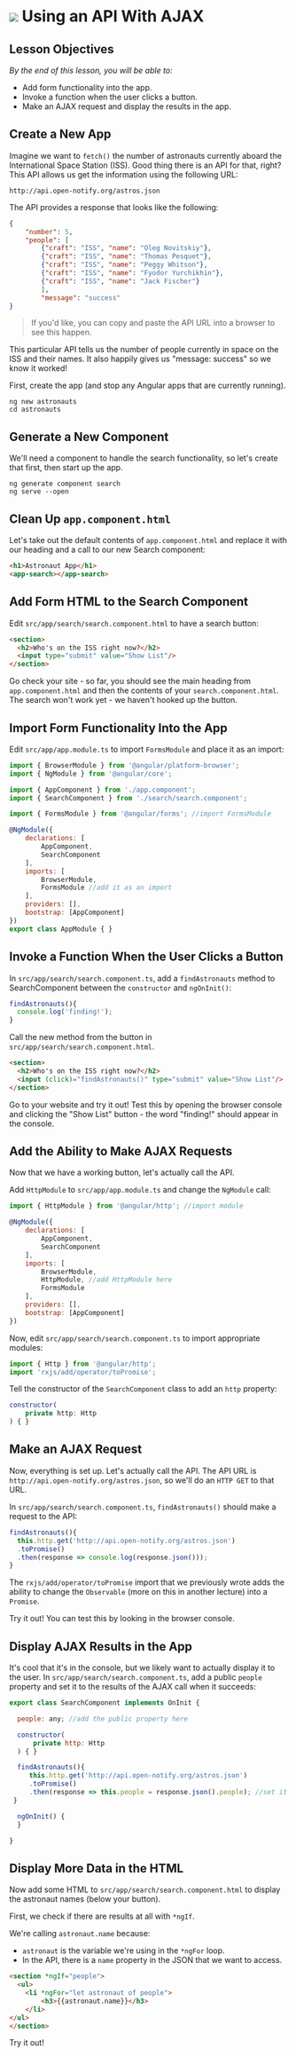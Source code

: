 # ![](https://ga-dash.s3.amazonaws.com/production/assets/logo-9f88ae6c9c3871690e33280fcf557f33.png) Using an API With AJAX

<!--WDI4 9:57 -->

## Lesson Objectives

*By the end of this lesson, you will be able to:*

- Add form functionality into the app.
- Invoke a function when the user clicks a button.
- Make an AJAX request and display the results in the app.

## Create a New App

Imagine we want to `fetch()` the number of astronauts currently aboard the International Space Station (ISS). Good thing there is an API for that, right? This API allows us get the information using the following URL:

```
http://api.open-notify.org/astros.json
```

The API provides a response that looks like the following:

```json
{
	"number": 5,
	"people": [
		{"craft": "ISS", "name": "Oleg Novitskiy"},
		{"craft": "ISS", "name": "Thomas Pesquet"},
		{"craft": "ISS", "name": "Peggy Whitson"},
		{"craft": "ISS", "name": "Fyodor Yurchikhin"},
		{"craft": "ISS", "name": "Jack Fischer"}
		],
		"message": "success"
}
```


> If you'd like, you can copy and paste the API URL into a browser to see this happen.

This particular API tells us the number of people currently in space on the ISS and their names. It also happily gives us "message: success" so we know it worked!

First, create the app (and stop any Angular apps that are currently running).

```
ng new astronauts
cd astronauts
```

## Generate a New Component
We'll need a component to handle the search functionality, so let's create that first, then start up the app.

```
ng generate component search
ng serve --open
```

## Clean Up `app.component.html`
Let's take out the default contents of `app.component.html` and replace it with our heading and a call to our new Search component:

```html
<h1>Astronaut App</h1>
<app-search></app-search>
```

## Add Form HTML to the Search Component

Edit `src/app/search/search.component.html` to have a search button:

```html
<section>
  <h2>Who's on the ISS right now?</h2>
  <input type="submit" value="Show List"/>
</section>
```

Go check your site - so far, you should see the main heading from `app.component.html` and then the contents of your `search.component.html`. The search won't work yet - we haven't hooked up the button.

## Import Form Functionality Into the App

Edit `src/app/app.module.ts` to import `FormsModule` and place it as an import:

```javascript
import { BrowserModule } from '@angular/platform-browser';
import { NgModule } from '@angular/core';

import { AppComponent } from './app.component';
import { SearchComponent } from './search/search.component';

import { FormsModule } from '@angular/forms'; //import FormsModule

@NgModule({
    declarations: [
        AppComponent,
        SearchComponent
    ],
    imports: [
        BrowserModule,
        FormsModule //add it as an import
    ],
    providers: [],
    bootstrap: [AppComponent]
})
export class AppModule { }
```

## Invoke a Function When the User Clicks a Button

In `src/app/search/search.component.ts`, add a `findAstronauts` method to SearchComponent between the `constructor` and `ngOnInit()`:

```javascript
findAstronauts(){
  console.log('finding!');
}
```

Call the new method from the button in `src/app/search/search.component.html`.

```html
<section>
  <h2>Who's on the ISS right now?</h2>
  <input (click)="findAstronauts()" type="submit" value="Show List"/>
</section>
```

Go to your website and try it out! Test this by opening the browser console and clicking the "Show List" button - the word "finding!" should appear in the console.

<!--WDI4 10:24 -->

## Add the Ability to Make AJAX Requests

Now that we have a working button, let's actually call the API.

Add `HttpModule` to `src/app/app.module.ts` and change the `NgModule` call:

```javascript
import { HttpModule } from '@angular/http'; //import module

@NgModule({
    declarations: [
        AppComponent,
        SearchComponent
    ],
    imports: [
        BrowserModule,
        HttpModule, //add HttpModule here
        FormsModule
    ],
    providers: [],
    bootstrap: [AppComponent]
})
```

Now, edit `src/app/search/search.component.ts` to import appropriate modules:

```javascript
import { Http } from '@angular/http';
import 'rxjs/add/operator/toPromise';
```

Tell the constructor of the `SearchComponent` class to add an `http` property:

```javascript
constructor(
    private http: Http
) { }
```

## Make an AJAX Request

Now, everything is set up. Let's actually call the API. The API URL is `http://api.open-notify.org/astros.json`, so we'll do an `HTTP GET` to that URL.

In `src/app/search/search.component.ts`, `findAstronauts()` should make a request to the API:

```javascript
findAstronauts(){
  this.http.get('http://api.open-notify.org/astros.json')
  .toPromise()
  .then(response => console.log(response.json()));
}
```

The `rxjs/add/operator/toPromise` import that we previously wrote adds the ability to change the `Observable` (more on this in another lecture) into a `Promise`.

Try it out! You can test this by looking in the browser console.

<!--10:35 WDI4 -->

## Display AJAX Results in the App

It's cool that it's in the console, but we likely want to actually display it to the user.  In `src/app/search/search.component.ts`, add a public `people` property and set it to the results of the AJAX call when it succeeds:

```javascript
export class SearchComponent implements OnInit {

  people: any; //add the public property here

  constructor(
      private http: Http
  ) { }

  findAstronauts(){
     this.http.get('http://api.open-notify.org/astros.json')
     .toPromise()
     .then(response => this.people = response.json().people); //set it here
 }

  ngOnInit() {
  }

}
```


## Display More Data in the HTML

Now add some HTML to `src/app/search/search.component.html` to display the astronaut names (below your button).

First, we check if there are results at all with `*ngIf`.

We're calling `astronaut.name` because:
- `astronaut` is the variable we're using in the `*ngFor` loop.
- In the API, there is a `name` property in the JSON that we want to access.


```html
<section *ngIf="people">
  <ul>
    <li *ngFor="let astronaut of people">
        <h3>{{astronaut.name}}</h3>
    </li>
</ul>
</section>
```

Try it out!


<!--10:45 WDI4 -->
